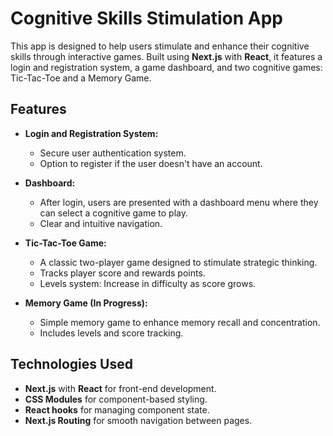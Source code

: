 # Cognitive Skills Stimulation App

This app is designed to help users stimulate and enhance their cognitive skills through interactive games. Built using **Next.js** with **React**, it features a login and registration system, a game dashboard, and two cognitive games: Tic-Tac-Toe and a Memory Game.

## Features

- **Login and Registration System:**
  - Secure user authentication system.
  - Option to register if the user doesn't have an account.

- **Dashboard:**
  - After login, users are presented with a dashboard menu where they can select a cognitive game to play.
  - Clear and intuitive navigation.

- **Tic-Tac-Toe Game:**
  - A classic two-player game designed to stimulate strategic thinking.
  - Tracks player score and rewards points.
  - Levels system: Increase in difficulty as score grows.

- **Memory Game (In Progress):**
  - Simple memory game to enhance memory recall and concentration.
  - Includes levels and score tracking.

## Technologies Used

- **Next.js** with **React** for front-end development.
- **CSS Modules** for component-based styling.
- **React hooks** for managing component state.
- **Next.js Routing** for smooth navigation between pages.


